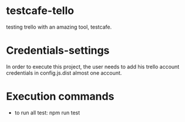 # testcafe-tello
testing trello with an amazing tool, testcafe.

# Credentials-settings
In order to execute this project, the user needs to add his trello account credentials
in config.js.dist almost one account.

# Execution commands
- to run all test:
    npm run test

